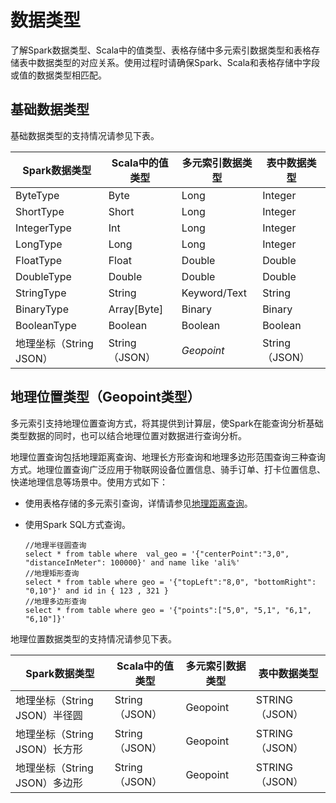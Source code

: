 数据类型 
=========================

了解Spark数据类型、Scala中的值类型、表格存储中多元索引数据类型和表格存储表中数据类型的对应关系。使用过程时请确保Spark、Scala和表格存储中字段或值的数据类型相匹配。

基础数据类型 
---------------------------

基础数据类型的支持情况请参见下表。


|     Spark数据类型     |  Scala中的值类型   |   多元索引数据类型   |    表中数据类型    |
|-------------------|---------------|--------------|--------------|
| ByteType          | Byte          | Long         | Integer      |
| ShortType         | Short         | Long         | Integer      |
| IntegerType       | Int           | Long         | Integer      |
| LongType          | Long          | Long         | Integer      |
| FloatType         | Float         | Double       | Double       |
| DoubleType        | Double        | Double       | Double       |
| StringType        | String        | Keyword/Text | String       |
| BinaryType        | Array\[Byte\] | Binary       | Binary       |
| BooleanType       | Boolean       | Boolean      | Boolean      |
| 地理坐标（String JSON） | String（JSON）  | *Geopoint*   | String（JSON） |





地理位置类型（Geopoint类型） 
---------------------------------------

多元索引支持地理位置查询方式，将其提供到计算层，使Spark在能查询分析基础类型数据的同时，也可以结合地理位置对数据进行查询分析。

地理位置查询包括地理距离查询、地理长方形查询和地理多边形范围查询三种查询方式。地理位置查询广泛应用于物联网设备位置信息、骑手订单、打卡位置信息、快递地理信息等场景中。使用方式如下：

* 使用表格存储的多元索引查询，详情请参见[地理距离查询](/cn.zh-CN/功能介绍/多元索引/使用/地理距离查询.md)。

  

* 使用Spark SQL方式查询。

      //地理半径圆查询
      select * from table where  val_geo = '{"centerPoint":"3,0", "distanceInMeter": 100000}' and name like 'ali%'
      //地理矩形查询
      select * from table where geo = '{"topLeft":"8,0", "bottomRight": "0,10"}' and id in { 123 , 321 }
      //地理多边形查询
      select * from table where geo = '{"points":["5,0", "5,1", "6,1", "6,10"]}'

  




地理位置数据类型的支持情况请参见下表。


|      Spark数据类型       |  Scala中的值类型  | 多元索引数据类型 |    表中数据类型    |
|----------------------|--------------|----------|--------------|
| 地理坐标（String JSON）半径圆 | String（JSON） | Geopoint | STRING（JSON） |
| 地理坐标（String JSON）长方形 | String（JSON） | Geopoint | STRING（JSON） |
| 地理坐标（String JSON）多边形 | String（JSON） | Geopoint | STRING（JSON） |


